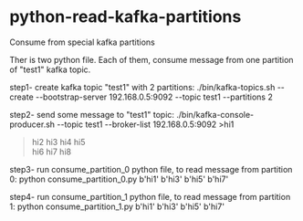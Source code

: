 # python-read-kafka-partitions
Consume from special kafka partitions

Ther is two python file. Each of them, consume message from one partition of "test1" kafka topic.


step1- create kafka topic "test1" with 2 partitions:
./bin/kafka-topics.sh --create --bootstrap-server 192.168.0.5:9092 --topic test1 --partitions 2

step2- send some message to "test1" topic:
./bin/kafka-console-producer.sh --topic test1 --broker-list 192.168.0.5:9092
\>hi1
>hi2
>hi3
>hi4
>hi5     
>hi6
>hi7
>hi8

step3- run consume_partition_0 python file, to read message from partition 0:
python consume_partition_0.py 
b'hi1'
b'hi3'
b'hi5'
b'hi7'


step4- run consume_partition_1 python file, to read message from partition 1:
python consume_partition_1.py 
b'hi1'
b'hi3'
b'hi5'
b'hi7'

